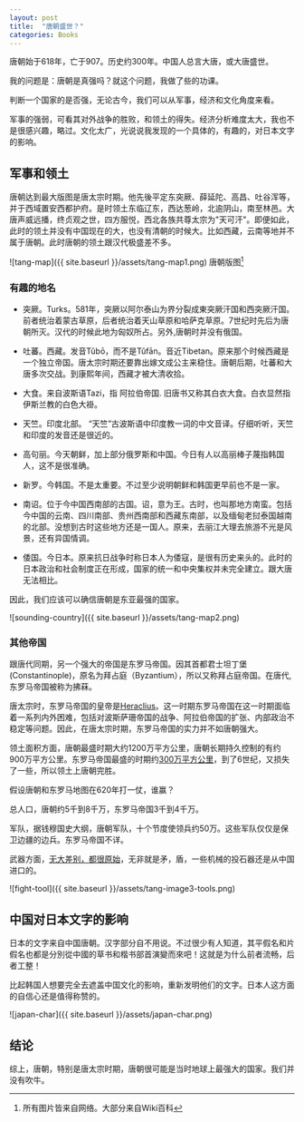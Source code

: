 ```yaml
---
layout: post
title:  "唐朝盛世？"
categories: Books
---
```


唐朝始于618年，亡于907。历史约300年。中国人总言大唐，或大唐盛世。

我的问题是：唐朝是真强吗？就这个问题，我做了些的功课。

判断一个国家的是否强，无论古今，我们可以从军事，经济和文化角度来看。

军事的强弱，可看其对外战争的胜败，和领土的得失。经济分析难度太大，我也不是很感兴趣，略过。文化太广，光说说我发现的一个具体的，有趣的，对日本文字的影响。

## 军事和领土

唐朝达到最大版图是唐太宗时期。他先後平定东突厥、薛延陀、高昌、吐谷浑等，并于西域置安西都护府。是时领土东临辽东，西达葱岭，北逾阴山，南至林邑。大唐声威远播，终贞观之世，四方服悦，西北各族共尊太宗为"天可汗"。即便如此，此时的领土并没有中国现在的大，也没有清朝的时候大。比如西藏，云南等地并不属于唐朝。此时唐朝的领土跟汉代极盛差不多。

![tang-map]({{ site.baseurl }}/assets/tang-map1.png)
                                    唐朝版图[^1]

### 有趣的地名

- 突厥。Turks。581年，突厥以阿尔泰山为界分裂成東突厥汗国和西突厥汗国。前者统治着蒙古草原，后者统治着天山草原和哈萨克草原。7世纪时先后为唐朝所灭。汉代的时候此地为匈奴所占。另外,唐朝时并没有俄国。

- 吐蕃。西藏。发音Tǔbō，而不是Tǔfān。音近Tibetan。原来那个时候西藏是一个独立帝国。唐太宗时期还要靠出嫁文成公主来稳住。唐朝后期，吐蕃和大唐多次交战。到康熙年间，西藏才被大清收拾。

- 大食。来自波斯语Tazi，指 阿拉伯帝国. 旧唐书又称其白衣大食。白衣显然指伊斯兰教的白色大褂。   

- 天竺。印度北部。 “天竺”古波斯语中印度教一词的中文音译。仔细听听，天竺和印度的发音还是很近的。

- 高句丽。今天朝鲜，加上部分俄罗斯和中国。今日有人以高丽棒子蔑指韩国人，这不是很准确。

- 新罗。今韩国。不是太重要。不过至少说明朝鲜和韩国更早前也不是一家。

- 南诏。位于今中国西南部的古国。诏，意为王。古时，也叫那地方南蛮。包括今中国的云南、四川南部、贵州西南部和西藏东南部，以及缅甸老挝泰国越南的北部。没想到古时这些地方还是一国人。原来，去丽江大理去旅游不光是风景，还有异国情调。

- 倭国。今日本。原来抗日战争时称日本人为倭寇，是很有历史来头的。此时的日本政治和社会制度正在形成，国家的统一和中央集权并未完全建立。跟大唐无法相比。

因此，我们应该可以确信唐朝是东亚最强的国家。

![sounding-country]({{ site.baseurl }}/assets/tang-map2.png)

### 其他帝国

跟唐代同期，另一个强大的帝国是东罗马帝国。因其首都君士坦丁堡(Constantinople)，原名为拜占庭（Byzantium），所以又称拜占庭帝国。在唐代,东罗马帝国被称为拂菻。

唐太宗时，东罗马帝国的皇帝是[Heraclius]。这一时期东罗马帝国在这一时期面临着一系列内外困难，包括对波斯萨珊帝国的战争、阿拉伯帝国的扩张、内部政治不稳定等问题。因此，在唐太宗时期，东罗马帝国的实力并不如唐朝强大。

领土面积方面，唐朝最盛时期大约1200万平方公里，唐朝长期持久控制的有约900万平方公里。东罗马帝国最盛的时期约[300万平方公里](https://en.wikipedia.org/wiki/Byzantine_Empire#Geography_and_demography)，到了6世纪，又损失了一些，所以领土上唐朝完胜。

假设唐朝和东罗马地图在620年打一仗，谁赢？

总人口，唐朝约5千到8千万，东罗马帝国3千到4千万。

军队，据钱穆国史大纲，唐朝军队，十个节度使领兵约50万。这些军队仅仅是保卫边疆的边兵。东罗马帝国不详。

武器方面，[无大差别，都很原始](weapons)，无非就是矛，盾，一些机械的投石器还是从中国进口的。

![fight-tool]({{ site.baseurl }}/assets/tang-image3-tools.png)


## 中国对日本文字的影响

日本的文字来自中国唐朝。汉字部分自不用说。不过很少有人知道，其平假名和片假名也都是分別從中國的草书和楷书部首演變而來吧！这就是为什么前者流畅，后者工整！

比起韩国人想要完全去遮盖中国文化的影响，重新发明他们的文字。日本人这方面的自信心还是值得称赞的。

![japan-char]({{ site.baseurl }}/assets/japan-char.png)

## 结论

综上，唐朝，特别是唐太宗时期，唐朝很可能是当时地球上最强大的国家。我们并没有吹牛。

[Heraclius]: https://en.wikipedia.org/wiki/Heraclius
[weapons]: https://en.wikipedia.org/wiki/Byzantine_army#Byzantine_weapons
[^1]: 所有图片皆来自网络。大部分来自Wiki百科
